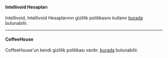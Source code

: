 #### Intellivoid Hesapları

Intellivoid, Intellivoid Hesaplarının gizlilik politikasını kullanır
[burada](https://accounts.intellivoid.info/privacy) bulunabilir.

--------------------------------------------------------------

#### CoffeeHouse

CoffeeHouse'un kendi gizlilik politikası vardır.
[burada](https://coffeehouse.intellivoid.info/privacy) bulunabilir.